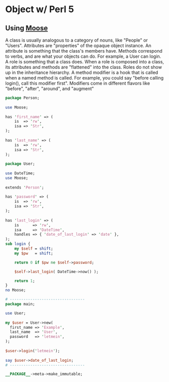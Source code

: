 # Object w/ Perl 5




## Using [Moose][1]

A class is usually analogous to a category of nouns, like "People" or "Users".
Attributes are "properties" of the opaque object instance.
An attribute is something that the class's members have.
Methods correspond to verbs, and are what your objects can do. For example, a User can login.
A role is something that a class does.
When a role is composed into a class, its attributes and methods are "flattened" into the class.
Roles do not show up in the inheritance hierarchy.
A method modifier is a hook that is called when a named method is called.
For example, you could say "before calling login(), call this modifier first".
Modifiers come in different flavors like "before", "after", "around", and "augment"

```perl
package Person;
 
use Moose;
 
has 'first_name' => (
    is  => 'rw',
    isa => 'Str',
);
 
has 'last_name' => (
    is  => 'rw',
    isa => 'Str',
);
 
package User;
 
use DateTime;
use Moose;
 
extends 'Person';
 
has 'password' => (
    is  => 'rw',
    isa => 'Str',
);
 
has 'last_login' => (
    is      => 'rw',
    isa     => 'DateTime',
    handles => { 'date_of_last_login' => 'date' },
);
sub login {
    my $self = shift;
    my $pw   = shift;

    return 0 if $pw ne $self->password;

    $self->last_login( DateTime->now() );

    return 1;
}
no Moose;

# ---------------------------------
package main;

use User;
 
my $user = User->new(
  first_name => 'Example',
  last_name  => 'User',
  password   => 'letmein',
);
 
$user->login('letmein');
 
say $user->date_of_last_login;
# ---------------------------------

__PACKAGE__->meta->make_immutable;
```
















[1]: https://metacpan.org/dist/Moose/view/lib/Moose/Manual/Concepts.pod
